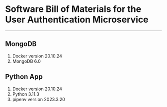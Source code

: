 # Software Bill of Materials for the User Authentication Microservice
---
## MongoDB
1. Docker version 20.10.24
2. MongoDB 6.0

## Python App
1. Docker version 20.10.24
2. Python 3.11.3
3. pipenv version 2023.3.20
